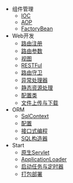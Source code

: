 * 组件管理
	* [IOC](/doc/component/ioc.md)
	* [AOP](/doc/component/aop.md)
	* [FactoryBean](/doc/component/factorybean.md)
* Web开发
	* [路由注册](/doc/web/router.md)
	* [路由参数](/doc/web/param.md)
	* [视图](/doc/web/view.md)
	* [RESTFul](/doc/web/rest.md)
	* [路由守卫](/doc/web/guard.md)
	* [异常处理器](/doc/web/ex.md)
	* [静态资源处理](/doc/web/static.md)
	* [配置类](/doc/web/config.md)
	* [文件上传与下载](/doc/web/file.md)
* ORM
	* [SqlContext](/doc/orm/context.md)
	* [配置](/doc/orm/config.md)
	* [接口式编程](/doc/orm/interface.md)
	* [SQL构造器](/doc/orm/builder.md)
* Start
	* [原生Servlet](/doc/start/servlet.md)
	* [ApplicationLoader](/doc/start/loader.md)
	* [启动任务与定时器](/doc/start/runner.md)
	* [打包部署](/doc/start/package.md)